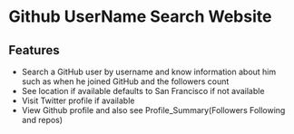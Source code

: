 # Github UserName Search Website
## Features
* Search a GitHub user by username and know information about him such as when he joined GitHub and the followers count
* See location if available defaults to San Francisco if not available
* Visit Twitter profile if available
* View Github profile and also see Profile_Summary(Followers Following and repos)



 
